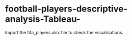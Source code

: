 # football-players-descriptive-analysis-Tableau-

Import the fifa_players.xlsx file to check the visualisations.
